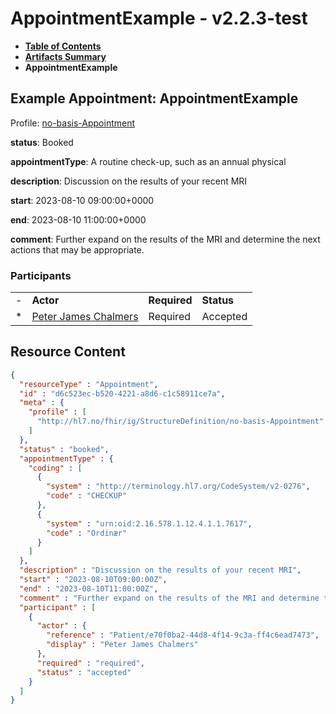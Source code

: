# AppointmentExample - v2.2.3-test

* [**Table of Contents**](toc.md)
* [**Artifacts Summary**](artifacts.md)
* **AppointmentExample**

## Example Appointment: AppointmentExample

Profile: [no-basis-Appointment](StructureDefinition-no-basis-Appointment.md)

**status**: Booked

**appointmentType**: A routine check-up, such as an annual physical

**description**: Discussion on the results of your recent MRI

**start**: 2023-08-10 09:00:00+0000

**end**: 2023-08-10 11:00:00+0000

**comment**: Further expand on the results of the MRI and determine the next actions that may be appropriate.

### Participants

| | | | |
| :--- | :--- | :--- | :--- |
| - | **Actor** | **Required** | **Status** |
| * | [Peter James Chalmers](Patient-e70f0ba2-44d8-4f14-9c3a-ff4c6ead7473.md) | Required | Accepted |



## Resource Content

```json
{
  "resourceType" : "Appointment",
  "id" : "d6c523ec-b520-4221-a8d6-c1c58911ce7a",
  "meta" : {
    "profile" : [
      "http://hl7.no/fhir/ig/StructureDefinition/no-basis-Appointment"
    ]
  },
  "status" : "booked",
  "appointmentType" : {
    "coding" : [
      {
        "system" : "http://terminology.hl7.org/CodeSystem/v2-0276",
        "code" : "CHECKUP"
      },
      {
        "system" : "urn:oid:2.16.578.1.12.4.1.1.7617",
        "code" : "Ordinær"
      }
    ]
  },
  "description" : "Discussion on the results of your recent MRI",
  "start" : "2023-08-10T09:00:00Z",
  "end" : "2023-08-10T11:00:00Z",
  "comment" : "Further expand on the results of the MRI and determine the next actions that may be appropriate.",
  "participant" : [
    {
      "actor" : {
        "reference" : "Patient/e70f0ba2-44d8-4f14-9c3a-ff4c6ead7473",
        "display" : "Peter James Chalmers"
      },
      "required" : "required",
      "status" : "accepted"
    }
  ]
}

```

